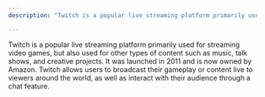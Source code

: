 ```yaml
---
description: "Twitch is a popular live streaming platform primarily used for streaming video games, but also used for other types of content such as music, talk shows, and creative projects."

---
```

Twitch is a popular live streaming platform primarily used for streaming video games, but also used for other types of content such as music, talk shows, and creative projects. It was launched in 2011 and is now owned by Amazon. Twitch allows users to broadcast their gameplay or content live to viewers around the world, as well as interact with their audience through a chat feature.
